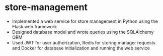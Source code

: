 # store-management

- Implemented a web service for store management in Python using the Flask web framework
- Designed database model and wrote queries using the SQLAlchemy ORM
- Used JWT for user authorization, Redis for storing manager requests and Docker for database initialization and running the web service